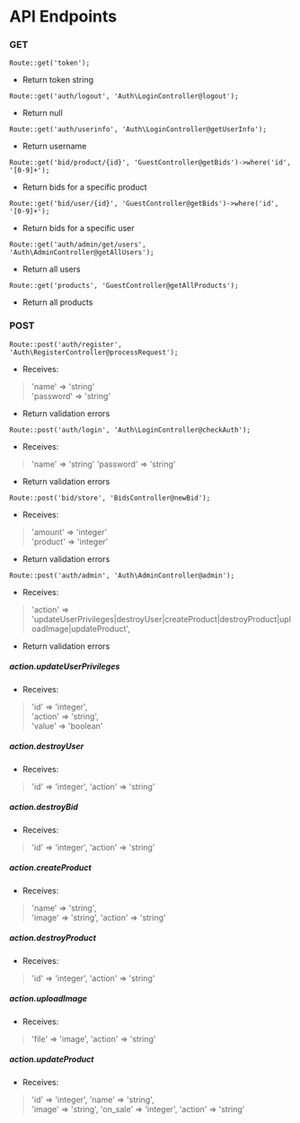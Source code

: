
# API Endpoints
### GET
`Route::get('token');`
 - Return token string
 
`Route::get('auth/logout', 'Auth\LoginController@logout');`
 - Return null

`Route::get('auth/userinfo', 'Auth\LoginController@getUserInfo');`
 - Return username

`Route::get('bid/product/{id}', 'GuestController@getBids')->where('id', '[0-9]+');`
 - Return bids for a specific product

`Route::get('bid/user/{id}', 'GuestController@getBids')->where('id', '[0-9]+');`
 - Return bids for a specific user

`Route::get('auth/admin/get/users', 'Auth\AdminController@getAllUsers');`
 - Return all users

`Route::get('products', 'GuestController@getAllProducts');`
 - Return all products

### POST
`Route::post('auth/register', 'Auth\RegisterController@processRequest');`
 - Receives:
 > 'name' => 'string'   
 > 'password' => 'string'
 - Return validation errors

`Route::post('auth/login', 'Auth\LoginController@checkAuth');`
 - Receives:
 > 'name' => 'string' 
 > 'password' => 'string'
 - Return validation errors

`Route::post('bid/store', 'BidsController@newBid');`
 - Receives:
 > 'amount' => 'integer'    
 > 'product' => 'integer' 
 - Return validation errors

`Route::post('auth/admin', 'Auth\AdminController@admin');`
 - Receives:
 > 'action' => 'updateUserPrivileges|destroyUser|createProduct|destroyProduct|uploadImage|updateProduct', 
 - Return validation errors
##### action.*updateUserPrivileges*
 - Receives:
 > 'id' => 'integer',    
 > 'action' => 'string',    
 > 'value' => 'boolean'
##### action.*destroyUser*
 - Receives:
 > 'id' => 'integer',
 > 'action' => 'string' 
##### action.*destroyBid*
 - Receives:
 > 'id' => 'integer',
 > 'action' => 'string' 
##### action.*createProduct*
 - Receives:
 > 'name' => 'string',    
 > 'image' => 'string',
 > 'action' => 'string'
##### action.*destroyProduct*
 - Receives:
 > 'id' => 'integer',
 > 'action' => 'string'  
##### action.*uploadImage*
 - Receives:
 > 'file' => 'image',
 > 'action' => 'string'  
##### action.*updateProduct*
 - Receives:
 > 'id' => 'integer',
 > 'name' => 'string',    
 > 'image' => 'string',
 > 'on_sale' => 'integer',
 > 'action' => 'string'
